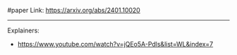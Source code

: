 #paper 
Link: https://arxiv.org/abs/2401.10020

---

Explainers:
- https://www.youtube.com/watch?v=jQEo5A-Pdls&list=WL&index=7






